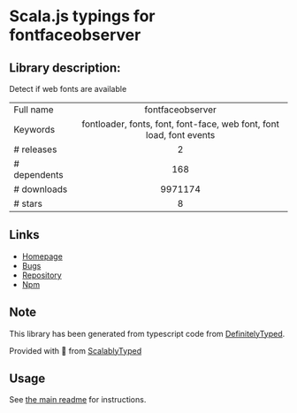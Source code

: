 
# Scala.js typings for fontfaceobserver


## Library description:
Detect if web fonts are available

|                    |                 |
| ------------------ | :-------------: |
| Full name          | fontfaceobserver |
| Keywords           | fontloader, fonts, font, font-face, web font, font load, font events |
| # releases         | 2 |
| # dependents       | 168 |
| # downloads        | 9971174 |
| # stars            | 8 |

## Links
- [Homepage](https://fontfaceobserver.com/)
- [Bugs](https://github.com/bramstein/fontfaceobserver/issues)
- [Repository](https://github.com/bramstein/fontfaceobserver)
- [Npm](https://www.npmjs.com/package/fontfaceobserver)
    


## Note
This library has been generated from typescript code from [DefinitelyTyped](https://definitelytyped.org).

Provided with :purple_heart: from [ScalablyTyped](https://github.com/oyvindberg/ScalablyTyped)

## Usage
See [the main readme](../../readme.md) for instructions.


